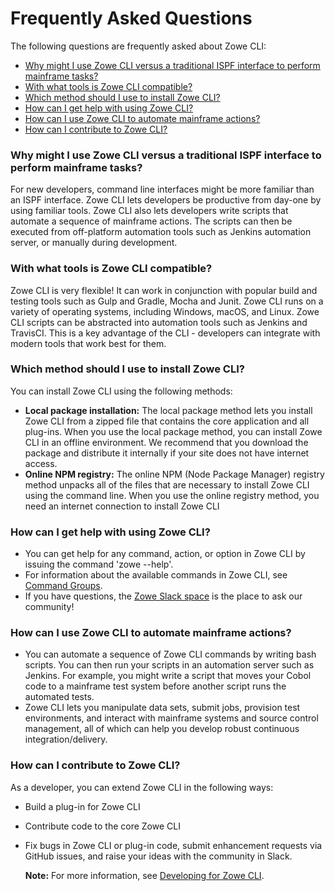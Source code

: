 # Frequently Asked Questions

The following questions are frequently asked about Zowe CLI:

- [Why might I use Zowe CLI versus a traditional ISPF interface to perform mainframe tasks?](#why-might-i-use-zowe-cli-versus-a-traditional-ispf-interface-to-perform-mainframe-tasks)
- [With what tools is Zowe CLI compatible?](#with-what-tools-is-zowe-cli-compatible)
- [Which method should I use to install Zowe CLI?](#which-method-should-i-use-to-install-zowe-cli)
- [How can I get help with using Zowe CLI?](#how-can-i-get-help-with-using-zowe-cli)
- [How can I use Zowe CLI to automate mainframe actions?](#how-can-i-use-zowe-cli-to-automate-mainframe-actions)
- [How can I contribute to Zowe CLI?](#how-can-i-contribute-to-zowe-cli)

### Why might I use Zowe CLI versus a traditional ISPF interface to perform mainframe tasks?

For new developers, command line interfaces might be more familiar than an ISPF interface. Zowe CLI lets developers be productive from day-one by using familiar tools. Zowe CLI also lets developers write scripts that automate a sequence of mainframe actions. The scripts can then be executed from off-platform automation tools such as Jenkins automation server, or manually during development.

### With what tools is Zowe CLI compatible?

Zowe CLI is very flexible! It can work in conjunction with popular build and testing tools such as Gulp and Gradle, Mocha and Junit. Zowe CLI runs on a variety of operating systems, including Windows, macOS, and Linux. Zowe CLI scripts can be abstracted into automation tools such as Jenkins and TravisCI. This is a key advantage of the CLI - developers can integrate with modern tools that work best for them. 

### Which method should I use to install Zowe CLI?

You can install Zowe CLI using the following methods:
- **Local package installation:** The local package method lets you install Zowe CLI from a zipped file that contains the core application and all plug-ins. When you use the local package method, you can install Zowe CLI in an offline environment. We recommend that you download the package and distribute it internally if your site does not have internet access. 
- **Online NPM registry:** The online NPM (Node Package Manager) registry method unpacks all of the files that are necessary to install Zowe CLI using the command line. When you use the online registry method, you need an internet connection to install Zowe CLI

### How can I get help with using Zowe CLI?

- You can get help for any command, action, or option in Zowe CLI by issuing the command 'zowe --help'.
- For information about the available commands in Zowe CLI, see [Command Groups](../user-guide/cli-usingcli.md#zowe-cli-command-groups).
- If you have questions, the [Zowe Slack space](https://openmainframeproject.slack.com/) is the place to ask our community!

### How can I use Zowe CLI to automate mainframe actions?

- You can automate a sequence of Zowe CLI commands by writing bash scripts. You can then run your scripts in an automation server such as Jenkins. For example, you might write a script that moves your Cobol code to a mainframe test system before another script runs the automated tests.
- Zowe CLI lets you manipulate data sets, submit jobs, provision test environments, and interact with mainframe systems and source control management, all of which can help you develop robust continuous integration/delivery.

### How can I contribute to Zowe CLI?

As a developer, you can extend Zowe CLI in the following ways:

- Build a plug-in for Zowe CLI

- Contribute code to the core Zowe CLI

- Fix bugs in Zowe CLI or plug-in code, submit enhancement requests via GitHub issues, and raise your ideas with the community in Slack. 

    **Note:** For more information, see [Developing for Zowe CLI](../extend/extend-cli/cli-devTutorials.md#how-can-i-contribute).